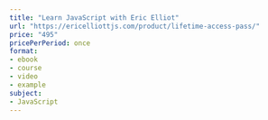 ```yaml
---
title: "Learn JavaScript with Eric Elliot"
url: "https://ericelliottjs.com/product/lifetime-access-pass/"
price: "495"
pricePerPeriod: once
format: 
- ebook
- course
- video
- example
subject: 
- JavaScript
---
```

